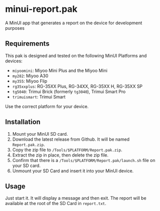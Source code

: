 # minui-report.pak

A MinUI app that generates a report on the device for development purposes

## Requirements

This pak is designed and tested on the following MinUI Platforms and devices:

- `miyoomini`: Miyoo Mini Plus and the Miyoo Mini
- `my282`: Miyoo A30
- `my355`: Miyoo Flip
- `rg35xxplus`: RG-35XX Plus, RG-34XX, RG-35XX H, RG-35XX SP
- `tg5040`: Trimui Brick (formerly `tg3040`), Trimui Smart Pro
- `trimuismart`: Trimui Smart

Use the correct platform for your device.

## Installation

1. Mount your MinUI SD card.
2. Download the latest release from Github. It will be named `Report.pak.zip`.
3. Copy the zip file to `/Tools/$PLATFORM/Report.pak.zip`.
4. Extract the zip in place, then delete the zip file.
5. Confirm that there is a `/Tools/$PLATFORM/Report.pak/launch.sh` file on your SD card.
6. Unmount your SD Card and insert it into your MinUI device.

## Usage

Just start it. It will display a message and then exit. The report will be available at the root of the SD Card in `report.txt`.
